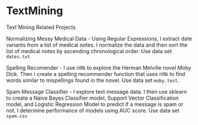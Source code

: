 # TextMining
Text Mining Related Projects

Normalizing Messy Medical Data - Using Regular Expressions, I extract date variants from a list of medical notes. I normalize the data and then sort the list of medical notes by ascending chronological order. Use data set `dates.txt`

Spelling Recomender - I use nltk to explore the Herman Melville novel Moby Dick. Then I create a spelling recommender function that uses nltk to find words similar to mispellings found in the novel. Use data set `moby.test`.

Spam Message Classifier - I explore text message data. I then use sklearn to create a Naive Bayes Classifier model, Support Vector Classification model, and Logistic Regression Model to predict if a message is spam or not. I determine performance of models using AUC score. Use data set `spam.csv`
